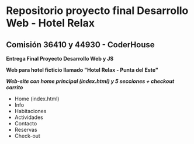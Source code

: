 # Repositorio proyecto final Desarrollo Web - Hotel Relax
## Comisión 36410 y 44930 - CoderHouse

**Entrega Final Proyecto Desarrollo Web y JS**

**Web para hotel ficticio llamado "Hotel Relax - Punta del Este"**

___Web-site con home principal (index.html) y 5 secciones + checkout carrito___

+ Home (index.html)
+ Info
+ Habitaciones
+ Actividades
+ Contacto
+ Reservas
+ Check-out